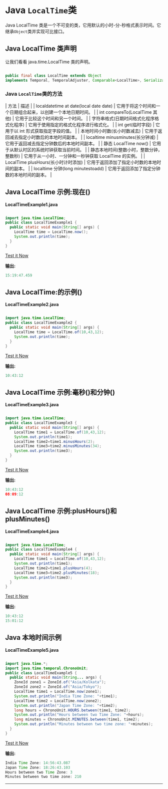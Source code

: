 # Java `LocalTime`类



Java LocalTime 类是一个不可变的类，它用默认的小时-分-秒格式表示时间。它继承`Object`类并实现可比接口。

## Java LocalTime 类声明

让我们看看 java.time.LocalTime 类的声明。

```java

public final class LocalTime extends Object 
implements Temporal, TemporalAdjuster, Comparable<LocalTime>, Serializable

```

### Java `LocalTime`类的方法

| 方法 | 描述 |
| localdatetime at date(local date date) | 它用于将这个时间和一个日期组合起来，以创建一个本地日期时间。 |
| int compareTo(LocalTime 其他) | 它用于比较这个时间和另一个时间。 |
| 字符串格式(日期时间格式化程序格式化程序) | 它用于使用指定的格式化程序进行格式化。 |
| int get(临时字段) | 它用于以 int 形式获取指定字段的值。 |
| 本地时间小时数(长小时数减去) | 它用于返回减去指定小时数后的本地时间副本。 |
| localtime minusminutes(长分钟减) | 它用于返回减去指定分钟数后的本地时间副本。 |
| 静态 LocalTime now() | 它用于从默认时区的系统时钟获取当前时间。 |
| 静态本地时间(整数小时，整数分钟，整数秒) | 它用于从一小时、一分钟和一秒钟获取 LocalTime 的实例。 |
| LocalTime plusHours(长小时计时添加) | 它用于返回添加了指定小时数的本地时间的副本。 |
| localtime 分钟(long minutestoadd) | 它用于返回添加了指定分钟数的本地时间的副本。 |

## Java LocalTime 示例:现在()

**LocalTimeExample1.java**

```java

import java.time.LocalTime;
public class LocalTimeExample1 {
  public static void main(String[] args) {
    LocalTime time = LocalTime.now();
    System.out.println(time);
  }
}

```

[Test it Now](https://compiler.javatpoint.com/opr/test.jsp?filename=LocalTimeExample1)

**输出:**

```java
15:19:47.459

```

## Java LocalTime:的示例()

**LocalTimeExample2.java**

```java

import java.time.LocalTime;
public class LocalTimeExample2 {
  public static void main(String[] args) {
    LocalTime time = LocalTime.of(10,43,12);
    System.out.println(time);
  }
}

```

[Test it Now](https://compiler.javatpoint.com/opr/test.jsp?filename=LocalTimeExample2)

**输出:**

```java
10:43:12

```

## Java LocalTime 示例:毫秒()和分钟()

**LocalTimeExample3.java**

```java

import java.time.LocalTime;
public class LocalTimeExample3 {
  public static void main(String[] args) {
    LocalTime time1 = LocalTime.of(10,43,12);
    System.out.println(time1);
    LocalTime time2=time1.minusHours(2);
    LocalTime time3=time2.minusMinutes(34);
    System.out.println(time3);
  }
}

```

[Test it Now](https://compiler.javatpoint.com/opr/test.jsp?filename=LocalTimeExample3)

**输出:**

```java
10:43:12
08:09:12

```

## Java LocalTime 示例:plusHours()和 plusMinutes()

**LocalTimeExample4.java**

```java

import java.time.LocalTime;
public class LocalTimeExample4 {
  public static void main(String[] args) {
    LocalTime time1 = LocalTime.of(10,43,12);
    System.out.println(time1);
    LocalTime time2=time1.plusHours(4);
    LocalTime time3=time2.plusMinutes(18);
    System.out.println(time3);
  }
}

```

[Test it Now](https://compiler.javatpoint.com/opr/test.jsp?filename=LocalTimeExample4)

**输出:**

```java
10:43:12
15:01:12

```

## Java 本地时间示例

**LocalTimeExample5.java**

```java

import java.time.*;
import java.time.temporal.ChronoUnit;
public class LocalTimeExample5 {
  public static void main(String... args) {
    ZoneId zone1 = ZoneId.of("Asia/Kolkata");
    ZoneId zone2 = ZoneId.of("Asia/Tokyo");
    LocalTime time1 = LocalTime.now(zone1);
    System.out.println("India Time Zone: "+time1);
    LocalTime time2 = LocalTime.now(zone2);
    System.out.println("Japan Time Zone: "+time2);
    long hours = ChronoUnit.HOURS.between(time1, time2);
    System.out.println("Hours between two Time Zone: "+hours);
    long minutes = ChronoUnit.MINUTES.between(time1, time2);
    System.out.println("Minutes between two time zone: "+minutes);
  }
}

```

[Test it Now](https://compiler.javatpoint.com/opr/test.jsp?filename=LocalTimeExample5)

**输出:**

```java
India Time Zone: 14:56:43.087
Japan Time Zone: 18:26:43.103
Hours between two Time Zone: 3
Minutes between two time zone: 210

```

* * *